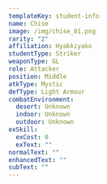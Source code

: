 ```yaml
---
templateKey: student-info
name: Chise
image: /img/chise_01.png
rarity: "2"
affiliation: Hyakkiyako
studentType: Striker
weaponType: GL
role: Attacker
position: Middle
atkType: Mystic
defType: Light Armour
combatEnvironment:
  desert: Unknown
  indoor: Unknown
  outdoor: Unknown
exSkill:
  exCost: 0
  exText: ""
normalText: ""
enhancedText: ""
subText: ""
---
```

